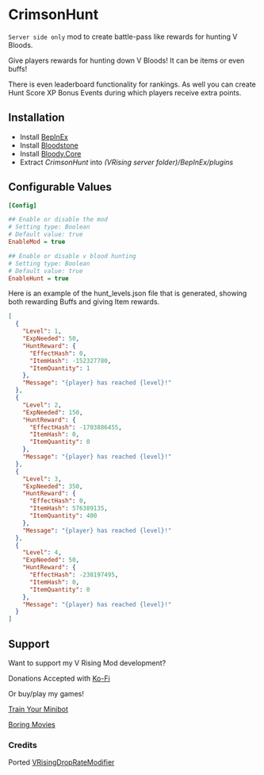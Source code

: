# CrimsonHunt
`Server side only` mod to create battle-pass like rewards for hunting V Bloods.

Give players rewards for hunting down V Bloods! It can be items or even buffs! 

There is even leaderboard functionality for rankings. As well you can create Hunt Score XP Bonus Events during which players receive extra points.

## Installation
* Install [BepInEx](https://v-rising.thunderstore.io/package/BepInEx/BepInExPack_V_Rising/)
* Install [Bloodstone](https://github.com/decaprime/Bloodstone/releases/tag/v0.2.1)
* Install [Bloody.Core](https://thunderstore.io/c/v-rising/p/Trodi/BloodyCore/)
* Extract _CrimsonHunt_ into _(VRising server folder)/BepInEx/plugins_

## Configurable Values
```ini
[Config]

## Enable or disable the mod
# Setting type: Boolean
# Default value: true
EnableMod = true

## Enable or disable v blood hunting
# Setting type: Boolean
# Default value: true
EnableHunt = true
```

Here is an example of the hunt_levels.json file that is generated, showing both rewarding Buffs and giving Item rewards.
```json
[
  {
    "Level": 1,
    "ExpNeeded": 50,
    "HuntReward": {
      "EffectHash": 0,
      "ItemHash": -152327780,
      "ItemQuantity": 1
    },
    "Message": "{player} has reached {level}!"
  },
  {
    "Level": 2,
    "ExpNeeded": 150,
    "HuntReward": {
      "EffectHash": -1703886455,
      "ItemHash": 0,
      "ItemQuantity": 0
    },
    "Message": "{player} has reached {level}!"
  },
  {
    "Level": 3,
    "ExpNeeded": 350,
    "HuntReward": {
      "EffectHash": 0,
      "ItemHash": 576389135,
      "ItemQuantity": 400
    },
    "Message": "{player} has reached {level}!"
  },
  {
    "Level": 4,
    "ExpNeeded": 50,
    "HuntReward": {
      "EffectHash": -238197495,
      "ItemHash": 0,
      "ItemQuantity": 0
    },
    "Message": "{player} has reached {level}!"
  }
]
```
## Support

Want to support my V Rising Mod development? 

Donations Accepted with [Ko-Fi](https://ko-fi.com/skytech6)

Or buy/play my games! 

[Train Your Minibot](https://store.steampowered.com/app/713740/Train_Your_Minibot/) 

[Boring Movies](https://store.steampowered.com/app/1792500/Boring_Movies/)

### Credits
Ported [VRisingDropRateModifier](https://github.com/KinetsuDEV/VRisingDropRateModifier)